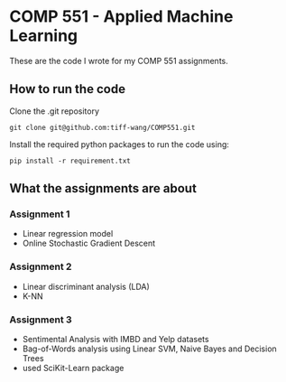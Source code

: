 # COMP 551 - Applied Machine Learning 

These are the code I wrote for my COMP 551 assignments.

## How to run the code 

Clone the .git repository

```
git clone git@github.com:tiff-wang/COMP551.git
```

Install the required python packages to run the code using: 
```
pip install -r requirement.txt
```

## What the assignments are about

### Assignment 1
- Linear regression model
- Online Stochastic Gradient Descent 

### Assignment 2 
- Linear discriminant analysis (LDA) 
- K-NN

### Assignment 3
- Sentimental Analysis with IMBD and Yelp datasets 
- Bag-of-Words analysis using Linear SVM, Naive Bayes and Decision Trees 
- used SciKit-Learn package    
